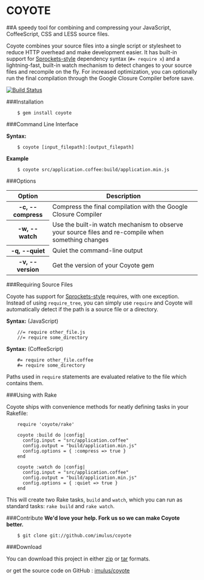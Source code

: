 COYOTE
=============


##A speedy tool for combining and compressing your JavaScript, CoffeeScript, CSS and LESS source files.

Coyote combines your source files into a single script or stylesheet to reduce HTTP overhead and make development easier. It has built-in support for <a href="https://github.com/sstephenson/sprockets">Sprockets-style</a> dependency syntax (`#= require x`) and a lightning-fast, built-in watch mechanism to detect changes to your source files and recompile on the fly. For increased optimization, you can optionally run the final compilation through the Google Closure Compiler before save.

[![Build Status](https://secure.travis-ci.org/imulus/coyote.png)](http://travis-ci.org/imulus/coyote)


###Installation

		$ gem install coyote



###Command Line Interface

**Syntax:**

		$ coyote [input_filepath]:[output_filepath]

**Example**

		$ coyote src/application.coffee:build/application.min.js



###Options

<table>
	<thead>
		<th>Option</th>
		<th>Description</th>
	</thead>
	<tbody>
		<tr>
			<th>-c, --compress</th>
			<td>Compress the final compilation with the Google Closure Compiler</td>
		</tr>
		<tr>
			<th>-w, --watch</th>
			<td>Use the built-in watch mechanism to observe your source files and re-compile when something changes</td>
		</tr>
		<tr>
			<th>-q, --quiet</th>
			<td>Quiet the command-line output</td>
		</tr>
		<tr>
			<th>-v, --version</th>
			<td>Get the version of your Coyote gem</td>
		</tr>
	</tbody>
</table>



###Requiring Source Files

Coyote has support for [Sprockets-style](https://github.com/sstephenson/sprockets) requires, with one exception. Instead of using `require_tree`, you can simply use `require` and Coyote will automatically detect if the path is a source file or a directory.


**Syntax:** (JavaScript)

		//= require other_file.js
		//= require some_directory

**Syntax:** (CoffeeScript)

		#= require other_file.coffee
		#= require some_directory

Paths used in `require` statements are evaluated relative to the file which contains them.


###Using with Rake

Coyote ships with convenience methods for neatly defining tasks in your Rakefile:


		require 'coyote/rake'

		coyote :build do |config|
		  config.input = "src/application.coffee"
		  config.output = "build/application.min.js"
		  config.options = { :compress => true }
		end

		coyote :watch do |config|
		  config.input = "src/application.coffee"
		  config.output = "build/application.min.js"
		  config.options = { :quiet => true }
		end


This will create two Rake tasks, `build` and `watch`, which you can run as standard tasks: `rake build` and `rake watch`.


###Contribute
**We'd love your help. Fork us so we can make Coyote better.**

		$ git clone git://github.com/imulus/coyote


###Download

You can download this project in either
[zip](http://github.com/imulus/coyote/zipball/master) or [tar](http://github.com/imulus/coyote/tarball/master) formats.

or get the source code on GitHub : [imulus/coyote](http://github.com/imulus/coyote)



